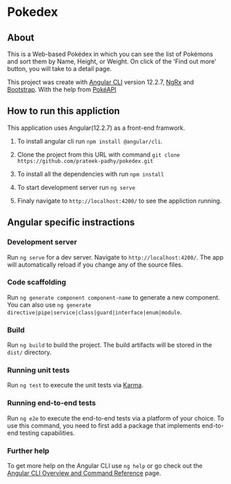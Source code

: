 # Pokedex

## About

This is a Web-based Pokédex in which you can see the list of Pokémons and sort them by Name, Height, or Weight. On click of the 'Find out more' button, you will take to a detail page. 

This project was create with [Angular CLI](https://github.com/angular/angular-cli) version 12.2.7, [NgRx](https://ngrx.io/) and [Bootstrap](https://getbootstrap.com/docs/5.1/getting-started/introduction/). With the help from [PokéAPI](https://pokeapi.co/)


## How to run this appliction
This application uses Angular(12.2.7) as a front-end framwork. 

1. To install angular cli run `npm install @angular/cli`.

2. Clone the project from this URL with command `git clone https://github.com/prateek-padhy/pokedex.git`

3. To install all the dependencies with run `npm install`

4. To start development server run `ng serve` 

5. Finaly navigate to `http://localhost:4200/` to see the appliction running.


## Angular specific instractions 


### Development server

Run `ng serve` for a dev server. Navigate to `http://localhost:4200/`. The app will automatically reload if you change any of the source files.

### Code scaffolding

Run `ng generate component component-name` to generate a new component. You can also use `ng generate directive|pipe|service|class|guard|interface|enum|module`.

### Build

Run `ng build` to build the project. The build artifacts will be stored in the `dist/` directory.

### Running unit tests

Run `ng test` to execute the unit tests via [Karma](https://karma-runner.github.io).

### Running end-to-end tests

Run `ng e2e` to execute the end-to-end tests via a platform of your choice. To use this command, you need to first add a package that implements end-to-end testing capabilities.

### Further help

To get more help on the Angular CLI use `ng help` or go check out the [Angular CLI Overview and Command Reference](https://angular.io/cli) page.

